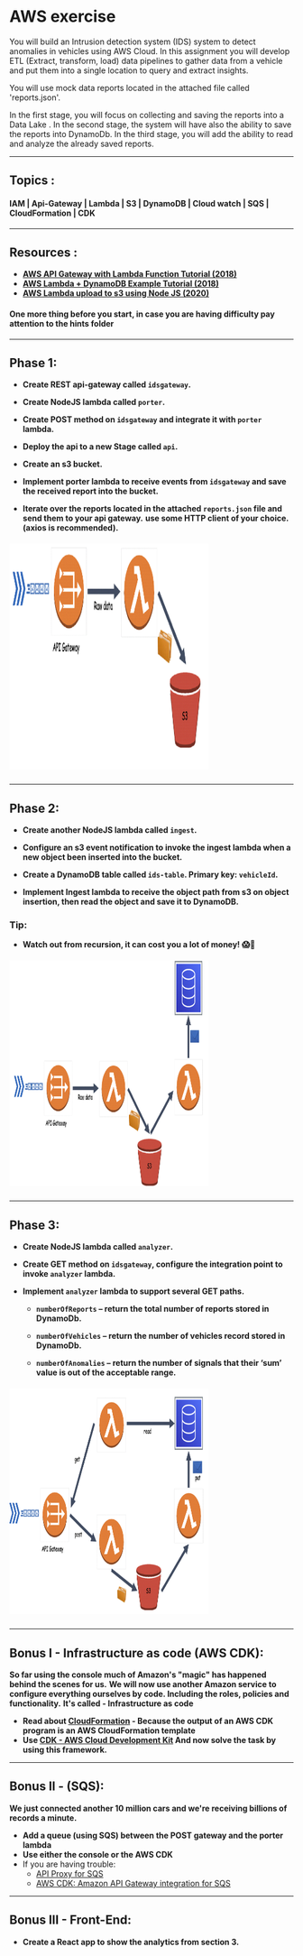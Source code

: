 # AWS exercise

You will build an Intrusion detection system (IDS) system to detect anomalies in vehicles using AWS Cloud. In this assignment you will develop ETL (Extract, transform, load) data pipelines to gather data from a vehicle and put them into a single location to query and extract insights.

You will use mock data reports located in the attached file called 'reports.json'.

In the first stage, you will focus on collecting and saving the reports into a Data Lake .
In the second stage, the system will have also the ability to save the reports into DynamoDb.
In the third stage, you will add the ability to read and analyze the already saved reports.

---

## Topics :

#### IAM | Api-Gateway | Lambda | S3 | DynamoDB | Cloud watch | SQS | CloudFormation | CDK

---

## Resources :

- **[AWS API Gateway with Lambda Function Tutorial (2018)](https://www.youtube.com/watch?v=RUXOLUCvJF0&list=PLaxxQQak6D_fPPkcKP1e75LvYEPipBNlw&index=1)**
- **[AWS Lambda + DynamoDB Example Tutorial (2018)](https://www.youtube.com/watch?v=usgK4KsdNWM&list=PLaxxQQak6D_fPPkcKP1e75LvYEPipBNlw&index=2)**
- **[AWS Lambda upload to s3 using Node JS (2020)](https://www.youtube.com/watch?v=Wnbw15Oue1k&t=177s)**

#### One more thing before you start, in case you are having difficulty pay attention to the hints folder

---

## Phase 1:

- **Create REST api-gateway called `idsgateway`.**

- **Create NodeJS lambda called `porter`.**

- **Create POST method on `idsgateway` and integrate it with `porter` lambda.**

- **Deploy the api to a new Stage called `api`.**

- **Create an s3 bucket.**

- **Implement porter lambda to receive events from `idsgateway` and save the received report into the bucket.**

- **Iterate over the reports located in the attached `reports.json` file and send them to your api gateway.**
  **use some HTTP client of your choice. (axios is recommended).**

##### <img src="./images/graph1.png" width="70%" height="400px"/>

---

## Phase 2:

- **Create another NodeJS lambda called `ingest`.**

- **Configure an s3 event notification to invoke the ingest lambda when a new object been inserted into the bucket.**

- **Create a DynamoDB table called `ids-table`. Primary key: `vehicleId`.**

- **Implement Ingest lambda to receive the object path from s3 on object insertion, then read the object and save it to DynamoDB.**

### Tip:

- **Watch out from recursion, it can cost you a lot of money! 😱💸**

##### <img src="./images/graph2.png" width="70%" height="400px"/>

---

## Phase 3:

- **Create NodeJS lambda called `analyzer`.**

- **Create GET method on `idsgateway`, configure the integration point to invoke `analyzer` lambda.**

- **Implement `analyzer` lambda to support several GET paths.**

  - **`numberOfReports` – return the total number of reports stored in DynamoDb.**

  - **`numberOfVehicles` – return the number of vehicles record stored in DynamoDb.**

  - **`numberOfAnomalies` – return the number of signals that their ‘sum’ value is out of the acceptable range.**

##### <img src="./images/graph3.png" width="70%" height="400px"/>

---

## Bonus I - Infrastructure as code (AWS CDK):

**So far using the console much of Amazon's "magic" has happened behind the scenes for us.**
**We will now use another Amazon service to configure everything ourselves by code. Including the roles, policies and functionality.**
**It's called - Infrastructure as code**

- **Read about [CloudFormation](https://aws.amazon.com/cloudformation/getting-started/) - Because the output of an AWS CDK program is an AWS CloudFormation template**
- **Use [CDK - AWS Cloud Development Kit](https://docs.aws.amazon.com/cdk/v2/guide/getting_started.html) And now solve the task by using this framework.**

---

## Bonus II - (SQS):

**We just connected another 10 million cars and we're receiving billions of records a minute.**

- **Add a queue (using SQS) between the POST gateway and the porter lambda**
- **Use either the console or the AWS CDK**
- If you are having trouble:
  - [API Proxy for SQS](https://medium.com/@pranaysankpal/aws-api-gateway-proxy-for-sqs-simple-queue-service-5b08fe18ce50)
  - [AWS CDK: Amazon API Gateway integration for SQS](https://sbstjn.com/blog/aws-cdk-api-gateway-service-integration-sqs/)

---

## Bonus III - Front-End:

- **Create a React app to show the analytics from section 3.**
